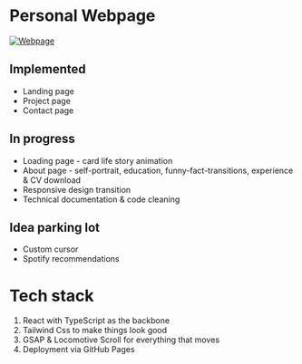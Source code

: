 # Personal Webpage
[![Webpage](https://user-images.githubusercontent.com/39443615/151715158-8501eddb-d148-412d-8926-4c701935fc2c.png)](https://oliverklukas.github.io/)

## Implemented
- Landing page
- Project page
- Contact page

## In progress
- Loading page - card life story animation
- About page - self-portrait, education, funny-fact-transitions, experience & CV download
- Responsive design transition
- Technical documentation & code cleaning

## Idea parking lot
- Custom cursor
- Spotify recommendations

# Tech stack
1. React with TypeScript as the backbone
2. Tailwind Css to make things look good
3. GSAP & Locomotive Scroll for everything that moves
4. Deployment via GitHub Pages
